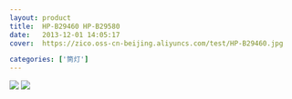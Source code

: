 ```yaml
---
layout: product
title:  HP-B29460 HP-B29580
date:   2013-12-01 14:05:17
cover:	https://zico.oss-cn-beijing.aliyuncs.com/test/HP-B29460.jpg

categories: ['筒灯']
---
```


![](https://zico.oss-cn-beijing.aliyuncs.com/test/3gbjh.png)
![](https://zico.oss-cn-beijing.aliyuncs.com/test/lj891.png)